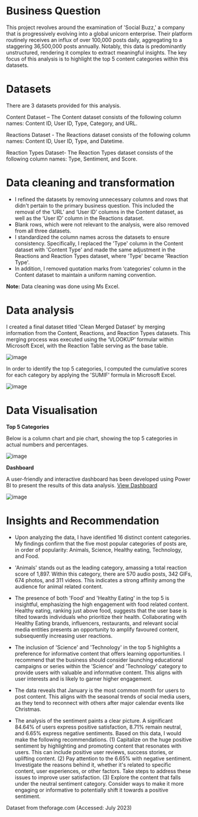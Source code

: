 # Business Question

This project revolves around the examination of 'Social Buzz,' a company that is progressively evolving into a global unicorn enterprise. Their platform routinely receives an influx of over 100,000 posts daily, aggregating to a staggering 36,500,000 posts annually. Notably, this data is predominantly unstructured, rendering it complex to extract meaningful insights. The key focus of this analysis is to highlight the top 5 content categories within this datasets.

# Datasets

There are 3 datasets provided for this analysis.

Content Dataset – The Content dataset consists of the following column names: Content ID, User ID, Type, Category, and URL.
   
Reactions Dataset - The Reactions dataset consists of the following column names: Content ID, User ID, Type, and Datetime.

Reaction Types Dataset- The Reaction Types dataset consists of the following column names: Type, Sentiment, and Score.
   
# Data cleaning and transformation

* I refined the datasets by removing unnecessary columns and rows that didn't pertain to the primary business question. This included the removal of the ‘URL’ and ‘User ID’ columns in the Content dataset, as well as the ‘User ID’ column in the Reactions dataset.
* Blank rows, which were not relevant to the analysis, were also removed from all three datasets.
*	I standardized the column names across the datasets to ensure consistency. Specifically, I replaced the 'Type' column in the Content dataset with 'Content Type' and made the same adjustment in the Reactions and Reaction Types dataset, where 'Type' became 'Reaction Type'. 
*	In addition, I removed quotation marks from ‘categories’ column in the Content dataset to maintain a uniform naming convention.
   
**Note:** Data cleaning was done using Ms Excel.

# Data analysis

I created a final dataset titled 'Clean Merged Dataset' by merging information from the Content, Reactions, and Reaction Types datasets. This merging process was executed using the ‘VLOOKUP’ formular within Microsoft Excel, with the Reaction Table serving as the base table.
  
![image](https://github.com/OluwatobiAkintokun/PROJECT-SOCIAL-BUZZ/assets/137109080/68208dad-3e1c-49c6-b878-91720ed71187)
  
In order to identify the top 5 categories, I computed the cumulative scores for each category by applying the 'SUMIF' formula in Microsoft Excel.
   
![image](https://github.com/OluwatobiAkintokun/PROJECT-SOCIAL-BUZZ/assets/137109080/d50b27fb-3ef5-48b3-88a4-e7502904ec47)

# Data Visualisation


**Top 5 Categories**

Below is a column chart and pie chart, showing the top 5 categories in actual numbers and percentages.

![image](https://github.com/OluwatobiAkintokun/PROJECT-SOCIAL-BUZZ/assets/137109080/84d9c2a3-ce6c-45b9-ba69-67557337d504)


**Dashboard**

A user-friendly and interactive dashboard has been developed using Power BI to present the results of this data analysis. [View Dashboard](https://app.powerbi.com/view?r=eyJrIjoiOGE4N2YyMWMtNjFhOC00MTUyLThlZDMtZGFmNWNhZWZmZjIxIiwidCI6ImRmODY3OWNkLWE4MGUtNDVkOC05OWFjLWM4M2VkN2ZmOTVhMCJ9)

![image](https://github.com/OluwatobiAkintokun/PROJECT-SOCIAL-BUZZ/assets/137109080/f973fb0f-5853-424b-9b73-e1035d52fd34)


# Insights and Recommendation
* Upon analyzing the data, I have identified 16 distinct content categories. My findings confirm that the five most popular categories of posts are, in order of popularity: Animals, Science, Healthy eating, Technology, and Food.

* 'Animals' stands out as the leading category, amassing a total reaction score of 1,897. Within this category, there are 570 audio posts, 342 GIFs, 674 photos, and 311 videos. This indicates a strong affinity among the audience for animal related content.

* The presence of both 'Food' and 'Healthy Eating' in the top 5 is insightful, emphasizing the high engagement with food related content. Healthy eating, ranking just above food, suggests that the user base is tilted towards individuals who prioritize their health. Collaborating with Healthy Eating brands, influencers, restaurants, and relevant social media entities presents an opportunity to amplify favoured content, subsequently increasing user reactions.

* The inclusion of 'Science' and 'Technology' in the top 5 highlights a preference for informative content that offers learning opportunities. I recommend that the business should consider launching educational campaigns or series within the 'Science' and 'Technology' category to provide users with valuable and informative content. This aligns with user interests and is likely to garner higher engagement.

* The data reveals that January is the most common month for users to post content. This aligns with the seasonal trends of social media users, as they tend to reconnect with others after major calendar events like Christmas.

* The analysis of the sentiment paints a clear picture. A significant 84.64% of users express positive satisfaction, 8.71% remain neutral, and 6.65% express negative sentiments. Based on this data, I would make the following recommendations. (1) Capitalize on the huge positive sentiment by highlighting and promoting content that resonates with users. This can include positive user reviews, success stories, or uplifting content. (2) Pay attention to the 6.65% with negative sentiment. Investigate the reasons behind it, whether it's related to specific content, user experiences, or other factors. Take steps to address these issues to improve user satisfaction. (3) Explore the content that falls under the neutral sentiment category. Consider ways to make it more engaging or informative to potentially shift it towards a positive sentiment.

Dataset from theforage.com (Accessed: July 2023)
